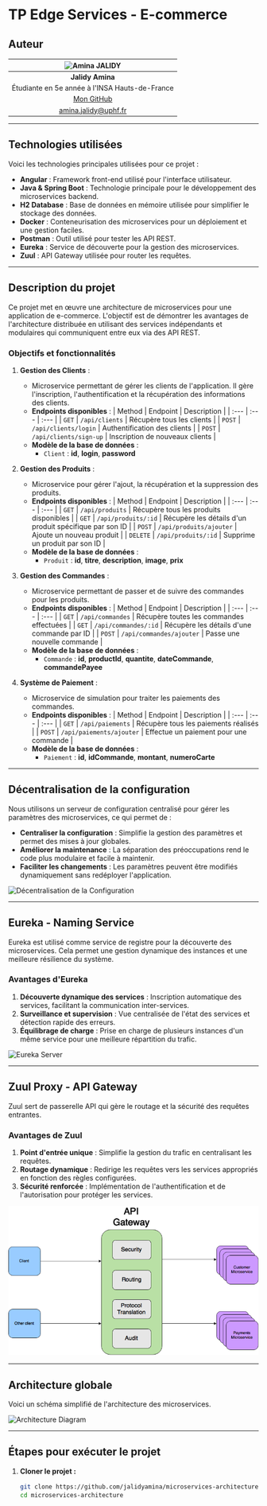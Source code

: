 # TP Edge Services - E-commerce 

## Auteur
| ![Amina JALIDY](https://avatars.githubusercontent.com/u/103306906?v=4) |
| :--------------: |
| **Jalidy Amina** |
| Étudiante en 5e année à l'INSA Hauts-de-France |
| [Mon GitHub](https://github.com/jalidyamina) |
| amina.jalidy@uphf.fr |

---

## Technologies utilisées

Voici les technologies principales utilisées pour ce projet :

- **Angular** : Framework front-end utilisé pour l'interface utilisateur.
- **Java & Spring Boot** : Technologie principale pour le développement des microservices backend.
- **H2 Database** : Base de données en mémoire utilisée pour simplifier le stockage des données.
- **Docker** : Conteneurisation des microservices pour un déploiement et une gestion faciles.
- **Postman** : Outil utilisé pour tester les API REST.
- **Eureka** : Service de découverte pour la gestion des microservices.
- **Zuul** : API Gateway utilisée pour router les requêtes.

---

## Description du projet

Ce projet met en œuvre une architecture de microservices pour une application de e-commerce. L'objectif est de démontrer les avantages de l'architecture distribuée en utilisant des services indépendants et modulaires qui communiquent entre eux via des API REST.

### Objectifs et fonctionnalités

1. **Gestion des Clients** : 
   - Microservice permettant de gérer les clients de l'application. Il gère l'inscription, l'authentification et la récupération des informations des clients.
   - **Endpoints disponibles** :
     | Method | Endpoint | Description |
     | :--- | :--- | :--- |
     | `GET` | `/api/clients` | Récupère tous les clients |
     | `POST` | `/api/clients/login` | Authentification des clients |
     | `POST` | `/api/clients/sign-up` | Inscription de nouveaux clients |
   - **Modèle de la base de données** : 
     - `Client` : **id**, **login**, **password**

2. **Gestion des Produits** : 
   - Microservice pour gérer l'ajout, la récupération et la suppression des produits.
   - **Endpoints disponibles** :
     | Method | Endpoint | Description |
     | :--- | :--- | :--- |
     | `GET` | `/api/produits` | Récupère tous les produits disponibles |
     | `GET` | `/api/produits/:id` | Récupère les détails d'un produit spécifique par son ID |
     | `POST` | `/api/produits/ajouter` | Ajoute un nouveau produit |
     | `DELETE` | `/api/produits/:id` | Supprime un produit par son ID |
   - **Modèle de la base de données** : 
     - `Produit` : **id**, **titre**, **description**, **image**, **prix**

3. **Gestion des Commandes** : 
   - Microservice permettant de passer et de suivre des commandes pour les produits.
   - **Endpoints disponibles** :
     | Method | Endpoint | Description |
     | :--- | :--- | :--- |
     | `GET` | `/api/commandes` | Récupère toutes les commandes effectuées |
     | `GET` | `/api/commandes/:id` | Récupère les détails d'une commande par ID |
     | `POST` | `/api/commandes/ajouter` | Passe une nouvelle commande |
   - **Modèle de la base de données** : 
     - `Commande` : **id**, **productId**, **quantite**, **dateCommande**, **commandePayee**

4. **Système de Paiement** : 
   - Microservice de simulation pour traiter les paiements des commandes.
   - **Endpoints disponibles** :
     | Method | Endpoint | Description |
     | :--- | :--- | :--- |
     | `GET` | `/api/paiements` | Récupère tous les paiements réalisés |
     | `POST` | `/api/paiements/ajouter` | Effectue un paiement pour une commande |
   - **Modèle de la base de données** : 
     - `Paiement` : **id**, **idCommande**, **montant**, **numeroCarte**

---

## Décentralisation de la configuration

Nous utilisons un serveur de configuration centralisé pour gérer les paramètres des microservices, ce qui permet de :
- **Centraliser la configuration** : Simplifie la gestion des paramètres et permet des mises à jour globales.
- **Améliorer la maintenance** : La séparation des préoccupations rend le code plus modulaire et facile à maintenir.
- **Faciliter les changements** : Les paramètres peuvent être modifiés dynamiquement sans redéployer l'application.

![Décentralisation de la Configuration](images/decent-config.png)

---

## Eureka - Naming Service

Eureka est utilisé comme service de registre pour la découverte des microservices. Cela permet une gestion dynamique des instances et une meilleure résilience du système.

### Avantages d'Eureka
1. **Découverte dynamique des services** : Inscription automatique des services, facilitant la communication inter-services.
2. **Surveillance et supervision** : Vue centralisée de l'état des services et détection rapide des erreurs.
3. **Équilibrage de charge** : Prise en charge de plusieurs instances d'un même service pour une meilleure répartition du trafic.

![Eureka Server](images/eureka.png)

---

## Zuul Proxy - API Gateway

Zuul sert de passerelle API qui gère le routage et la sécurité des requêtes entrantes.

### Avantages de Zuul
1. **Point d'entrée unique** : Simplifie la gestion du trafic en centralisant les requêtes.
2. **Routage dynamique** : Redirige les requêtes vers les services appropriés en fonction des règles configurées.
3. **Sécurité renforcée** : Implémentation de l'authentification et de l'autorisation pour protéger les services.

![Zuul API Gateway](images/zuul.png)

---

## Architecture globale

Voici un schéma simplifié de l'architecture des microservices.

![Architecture Diagram](images/archi-diagram.png)

---

## Étapes pour exécuter le projet

1. **Cloner le projet :**
   ```bash
   git clone https://github.com/jalidyamina/microservices-architecture.git
   cd microservices-architecture
